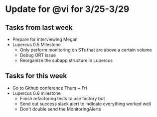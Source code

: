 # Update for @vi for 3/25-3/29

## Tasks from last week

- Prepare for interviewing Megan
- Lupercus 0.5 Milestone
    - Only perform monitoring on STs that are above a certain volume
    - Debug ORT issue
    - Reorganize the subapp structure in Lupercus

## Tasks for this week

- Go to Github conference Thurs + Fri
- Lupercus 0.6 milestone
    - Finish refactoring tests to use factory bot
    - Send out success slack alert to indicate everything worked well
    - Don't double send the MonitoringAlerts